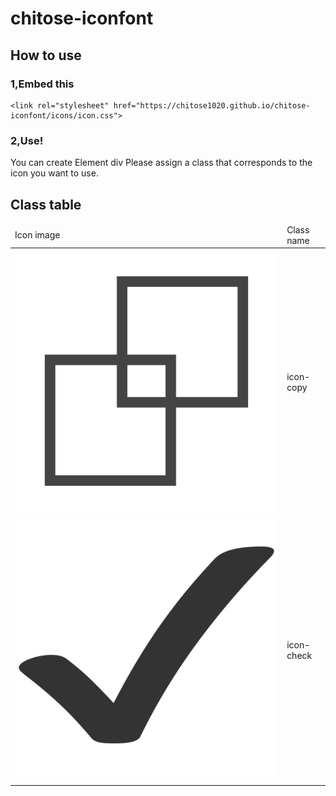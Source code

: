 # chitose-iconfont
## How to use
### 1,Embed this
```
<link rel="stylesheet" href="https://chitose1020.github.io/chitose-iconfont/icons/icon.css">
```
### 2,Use!
You can create Element div
Please assign a class that corresponds to the icon you want to use.
## Class table
<table>
  <thead>
    <tr>
      <td>Icon image</td>
      <td>Class name</td>
    </tr>
  </thead>
  <tr>
     <td><img alt="copy" src="img/copy.svg" /></td>
     <td>icon-copy</td>
  </tr>
  <tr>
    <td><img alt="check" src="img/check.svg"></td>
    <td>icon-check</td>
  </tr>
</table>
